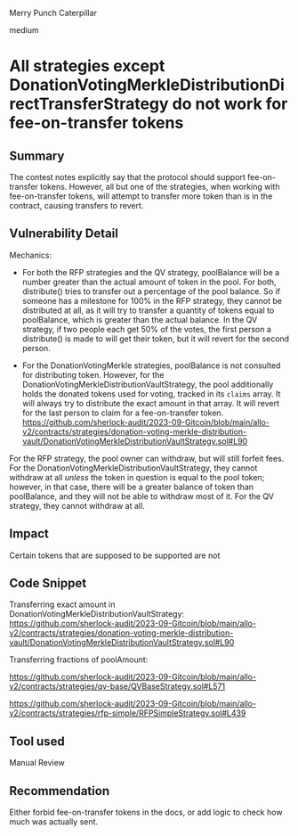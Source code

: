 Merry Punch Caterpillar

medium

# All strategies except DonationVotingMerkleDistributionDirectTransferStrategy do not work for fee-on-transfer tokens
## Summary

The contest notes explicitly say that the protocol should support fee-on-transfer tokens. However, all but one of the strategies, when working with fee-on-transfer tokens, will attempt to transfer more token than is in the contract, causing transfers to revert.

## Vulnerability Detail

Mechanics:

* For both the RFP strategies and the QV strategy, poolBalance will be a number greater than the actual amount of token in the pool. For both, distribute() tries to transfer out a percentage of the pool balance. So if someone has a milestone for 100% in the RFP strategy, they cannot be distributed at all, as it will try to transfer a quantity of tokens equal to poolBalance, which is greater than the actual balance. In the QV strategy, if two people each get 50% of the votes, the first person a distribute() is made to  will get their token, but it will revert for the second person.

* For the DonationVotingMerkle strategies, poolBalance is not consulted for distributing token. However, for the DonationVotingMerkleDistributionVaultStrategy, the pool additionally holds the donated tokens used for voting, tracked in its `claims` array.  It will always try to distribute the exact amount in that array. It will revert for the last person to claim for a fee-on-transfer token. https://github.com/sherlock-audit/2023-09-Gitcoin/blob/main/allo-v2/contracts/strategies/donation-voting-merkle-distribution-vault/DonationVotingMerkleDistributionVaultStrategy.sol#L90

For the RFP strategy, the pool owner can withdraw, but will still forfeit fees.  For the DonationVotingMerkleDistributionVaultStrategy, they cannot withdraw at all *unless* the token in question  is equal to the pool token; however, in that case, there will be a greater balance of token than poolBalance, and they will not be able to withdraw most of it. For the QV strategy, they cannot withdraw at all.

## Impact

Certain tokens that are supposed to be supported are not

## Code Snippet

Transferring exact amount in DonationVotingMerkleDistributionVaultStrategy: https://github.com/sherlock-audit/2023-09-Gitcoin/blob/main/allo-v2/contracts/strategies/donation-voting-merkle-distribution-vault/DonationVotingMerkleDistributionVaultStrategy.sol#L90

Transferring fractions of poolAmount:

https://github.com/sherlock-audit/2023-09-Gitcoin/blob/main/allo-v2/contracts/strategies/qv-base/QVBaseStrategy.sol#L571

https://github.com/sherlock-audit/2023-09-Gitcoin/blob/main/allo-v2/contracts/strategies/rfp-simple/RFPSimpleStrategy.sol#L439

## Tool used

Manual Review

## Recommendation

Either forbid fee-on-transfer tokens in the docs, or add logic to check how much was actually sent.
